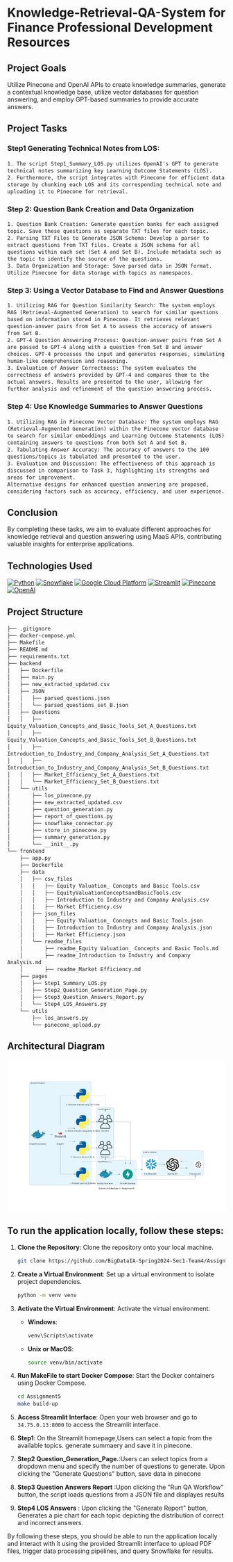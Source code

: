 

# Knowledge-Retrieval-QA-System for Finance Professional Development Resources

## Project Goals
Utilize Pinecone and OpenAI APIs to create knowledge summaries, generate a contextual knowledge base, utilize vector databases for question answering, and employ GPT-based summaries to provide accurate answers.

## Project Tasks
  
### Step1 Generating Technical Notes from LOS:
        
    1. The script Step1_Summary_LOS.py utilizes OpenAI's GPT to generate technical notes summarizing key Learning Outcome Statements (LOS).
    2. Furthermore, the script integrates with Pinecone for efficient data storage by chunking each LOS and its corresponding technical note and uploading it to Pinecone for retrieval.

 ### Step 2: Question Bank Creation and Data Organization

    1. Question Bank Creation: Generate question banks for each assigned topic. Save these questions as separate TXT files for each topic.
    2. Parsing TXT Files to Generate JSON Schema: Develop a parser to extract questions from TXT files. Create a JSON schema for all questions within each set (Set A and Set B). Include metadata such as the topic to identify the source of the questions.
    3. Data Organization and Storage: Save parsed data in JSON format. Utilize Pinecone for data storage with topics as namespaces.


### Step 3: Using a Vector Database to Find and Answer Questions
    
    1. Utilizing RAG for Question Similarity Search: The system employs RAG (Retrieval-Augmented Generation) to search for similar questions based on information stored in Pinecone. It retrieves relevant question-answer pairs from Set A to assess the accuracy of answers from Set B.
    2. GPT-4 Question Answering Process: Question-answer pairs from Set A are passed to GPT-4 along with a question from Set B and answer choices. GPT-4 processes the input and generates responses, simulating human-like comprehension and reasoning.
    3. Evaluation of Answer Correctness: The system evaluates the correctness of answers provided by GPT-4 and compares them to the actual answers. Results are presented to the user, allowing for further analysis and refinement of the question answering process.

    
### Step 4: Use Knowledge Summaries to Answer Questions
    
    1. Utilizing RAG in Pinecone Vector Database: The system employs RAG (Retrieval-Augmented Generation) within the Pinecone vector database to search for similar embeddings and Learning Outcome Statements (LOS) containing answers to questions from both Set A and Set B.
    2. Tabulating Answer Accuracy: The accuracy of answers to the 100 questions/topics is tabulated and presented to the user.
    3. Evaluation and Discussion: The effectiveness of this approach is discussed in comparison to Task 3, highlighting its strengths and areas for improvement.
    Alternative designs for enhanced question answering are proposed, considering factors such as accuracy, efficiency, and user experience.

## Conclusion

By completing these tasks, we aim to evaluate different approaches for knowledge retrieval and question answering using MaaS APIs, contributing valuable insights for enterprise applications.

## Technologies Used

[![Python](https://img.shields.io/badge/Python-FFD43B?style=for-the-badge&logo=python&logoColor=blue)](https://www.python.org/)
[![Snowflake](https://img.shields.io/badge/Snowflake-387BC3?style=for-the-badge&logo=snowflake&logoColor=light)](https://www.snowflake.com/)
[![Google Cloud Platform](https://img.shields.io/badge/Google%20Cloud%20Platform-4285F4?style=for-the-badge&logo=google-cloud&logoColor=white)](https://cloud.google.com/)
[![Streamlit](https://img.shields.io/badge/Streamlit-FF4B4B?style=for-the-badge&logo=streamlit&logoColor=white)](https://www.streamlit.io/)
[![Pinecone](https://img.shields.io/badge/Pinecone-7B0099?style=for-the-badge&logo=pinecone&logoColor=white)](https://www.pinecone.io/)
[![OpenAI](https://img.shields.io/badge/OpenAI-000000?style=for-the-badge&logo=openai&logoColor=white)](https://openai.com/)



## Project Structure
```
├── .gitignore
├── docker-compose.yml
├── Makefile
├── README.md
├── requirements.txt
├── backend
│   ├── Dockerfile
│   ├── main.py
│   ├── new_extracted_updated.csv
│   ├── JSON
│   │   ├── parsed_questions.json
│   │   └── parsed_questions_set_B.json
│   ├── Questions
│   │   ├── Equity_Valuation_Concepts_and_Basic_Tools_Set_A_Questions.txt
│   │   ├── Equity_Valuation_Concepts_and_Basic_Tools_Set_B_Questions.txt
│   │   ├── Introduction_to_Industry_and_Company_Analysis_Set_A_Questions.txt
│   │   ├── Introduction_to_Industry_and_Company_Analysis_Set_B_Questions.txt
│   │   ├── Market_Efficiency_Set_A_Questions.txt
│   │   └── Market_Efficiency_Set_B_Questions.txt
│   └── utils
│       ├── los_pinecone.py
│       ├── new_extracted_updated.csv
│       ├── question_generation.py
│       ├── report_of_questions.py
│       ├── snowflake_connector.py
│       ├── store_in_pinecone.py
│       ├── summary_generation.py
│       └── __init__.py
└── frontend
    ├── app.py
    ├── Dockerfile
    ├── data
    │   ├── csv_files
    │   │   ├── Equity Valuation_ Concepts and Basic Tools.csv
    │   │   ├── EquityValuationConceptsandBasicTools.csv
    │   │   ├── Introduction to Industry and Company Analysis.csv
    │   │   ├── Market Efficiency.csv
    │   ├── json_files
    │   │   ├── Equity Valuation_ Concepts and Basic Tools.json
    │   │   ├── Introduction to Industry and Company Analysis.json
    │   │   ├── Market Efficiency.json
    │   └── readme_files
    │       ├── readme_Equity Valuation_ Concepts and Basic Tools.md
    │       ├── readme_Introduction to Industry and Company Analysis.md
    │       ├── readme_Market Efficiency.md
    ├── pages
    │   ├── Step1_Summary_LOS.py
    │   ├── Step2_Question_Generation_Page.py
    │   ├── Step3_Question_Answers_Report.py
    │   └── Step4_LOS_Answers.py
    └── utils
        ├── los_answers.py
        └── pinecone_upload.py
```
## Architectural Diagram
![diagram](https://github.com/BigDataIA-Spring2024-Sec1-Team4/Assignment5/blob/Anirudha/diagrams/system_architecture_for_assignment5.png)

## To run the application locally, follow these steps:

1. **Clone the Repository**: Clone the repository onto your local machine.

   ```bash
   git clone https://github.com/BigDataIA-Spring2024-Sec1-Team4/Assignment5
   ```

2. **Create a Virtual Environment**: Set up a virtual environment to isolate project dependencies.

   ```bash
   python -m venv venv
   ```

3. **Activate the Virtual Environment**: Activate the virtual environment.

   - **Windows**:

     ```bash
     venv\Scripts\activate
     ```

   - **Unix or MacOS**:

     ```bash
     source venv/bin/activate
     ```

4. **Run MakeFile to start Docker Compose**: Start the Docker containers using Docker Compose.

   ```bash
   cd Assignment5
   make build-up
   ```

5. **Access Streamlit Interface**: Open your web browser and go to `34.75.0.13:8000` to access the Streamlit interface.

6. **Step1**: On the Streamlit homepage,Users can select a topic from the available topics. generate summaery and save it in pinecone.

7. **Step2 Question_Generation_Page.**:Users can select topics from a dropdown menu and specify the number of questions to generate. Upon clicking the "Generate Questions" button, save data in pinecone
8. **Step3 Question Answers Report** :Upon clicking the "Run QA Workflow" button, the script loads questions from a JSON file and displayes results
9. **Step4 LOS Answers** :  Upon clicking the "Generate Report" button, Generates a pie chart for each topic depicting the distribution of correct and incorrect answers.
    
By following these steps, you should be able to run the application locally and interact with it using the provided Streamlit interface to upload PDF files, trigger data processing pipelines, and query Snowflake for results.
